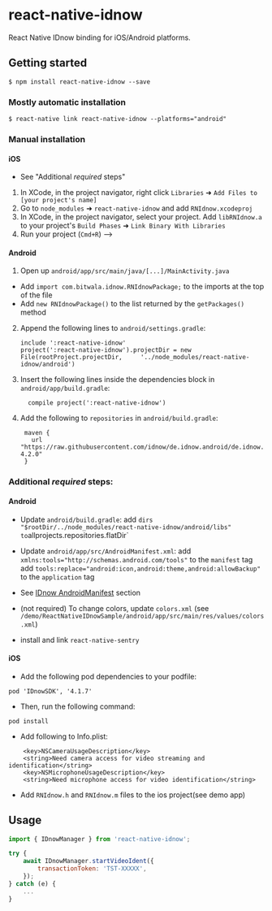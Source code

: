 # react-native-idnow

React Native IDnow binding for iOS/Android platforms.

## Getting started

`$ npm install react-native-idnow --save`

### Mostly automatic installation

`$ react-native link react-native-idnow --platforms="android"`

### Manual installation

#### iOS

- See "Additional _required_ steps"

1. In XCode, in the project navigator, right click `Libraries` ➜ `Add Files to [your project's name]`
2. Go to `node_modules` ➜ `react-native-idnow` and add `RNIdnow.xcodeproj`
3. In XCode, in the project navigator, select your project. Add `libRNIdnow.a` to your project's `Build Phases` ➜ `Link Binary With Libraries`
4. Run your project (`Cmd+R`) -->

#### Android

1. Open up `android/app/src/main/java/[...]/MainActivity.java`

- Add `import com.bitwala.idnow.RNIdnowPackage;` to the imports at the top of the file
- Add `new RNIdnowPackage()` to the list returned by the `getPackages()` method

2. Append the following lines to `android/settings.gradle`:
   ```
   include ':react-native-idnow'
   project(':react-native-idnow').projectDir = new File(rootProject.projectDir, 	'../node_modules/react-native-idnow/android')
   ```
3. Insert the following lines inside the dependencies block in `android/app/build.gradle`:
   ```
     compile project(':react-native-idnow')
   ```
4. Add the following to `repositories` in `android/build.gradle`:
   ```
    maven {
      url "https://raw.githubusercontent.com/idnow/de.idnow.android/de.idnow.android-4.2.0"
    }
   ```

### Additional _required_ steps:

#### Android

- Update `android/build.gradle`:
  add `dirs "$rootDir/../node_modules/react-native-idnow/android/libs" to`allprojects.repositories.flatDir`

- Update `android/app/src/AndroidManifest.xml`:
  add `xmlns:tools="http://schemas.android.com/tools"` to the `manifest` tag
  add `tools:replace="android:icon,android:theme,android:allowBackup"` to the `application` tag

- See [IDnow AndroidManifest](https://github.com/idnow/de.idnow.android#androidmanifest) section

- (not required) To change colors, update `colors.xml` (see `/demo/ReactNativeIDnowSample/android/app/src/main/res/values/colors.xml`)

- install and link `react-native-sentry`

#### iOS

- Add the following pod dependencies to your podfile:

```
pod 'IDnowSDK', '4.1.7'
```

- Then, run the following command:

```
pod install
```

- Add following to Info.plist:

```
	<key>NSCameraUsageDescription</key>
	<string>Need camera access for video streaming and identification</string>
	<key>NSMicrophoneUsageDescription</key>
	<string>Need microphone access for video identification</string>
```

- Add `RNIdnow.h` and `RNIdnow.m` files to the ios project(see demo app)

## Usage

```javascript
import { IDnowManager } from 'react-native-idnow';

try {
	await IDnowManager.startVideoIdent({
		transactionToken: 'TST-XXXXX',
	});
} catch (e) {
	...
}
```
